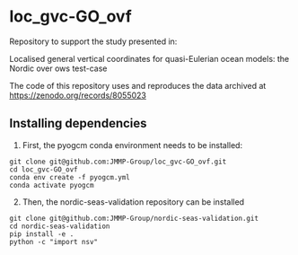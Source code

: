 # loc_gvc-GO_ovf
Repository to support the study presented in:

Localised general vertical coordinates for quasi-Eulerian ocean models: the Nordic over ows test-case

The code of this repository uses and reproduces the data archived at https://zenodo.org/records/8055023 

## Installing dependencies

1) First, the pyogcm conda environment needs to be installed:

```shell
git clone git@github.com:JMMP-Group/loc_gvc-GO_ovf.git
cd loc_gvc-GO_ovf
conda env create -f pyogcm.yml
conda activate pyogcm
```
2) Then, the nordic-seas-validation repository can be installed

```shell
git clone git@github.com:JMMP-Group/nordic-seas-validation.git
cd nordic-seas-validation
pip install -e .
python -c "import nsv"
```

